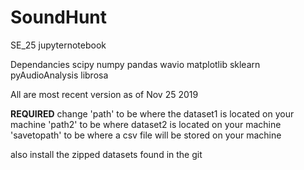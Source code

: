 # SoundHunt
SE_25 jupyternotebook

Dependancies 
scipy
numpy
pandas
wavio
matplotlib
sklearn
pyAudioAnalysis
librosa

All are most recent version as of Nov 25 2019

**REQUIRED**
change
'path' to be where the dataset1 is located on your machine
'path2' to be where dataset2 is located on your machine
'savetopath' to be where a csv file will be stored on your machine

also install the zipped datasets found in the git

